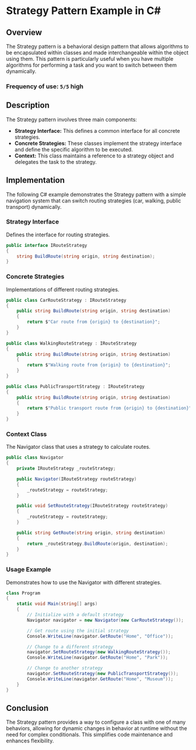 # Strategy Pattern Example in C#

## Overview

The Strategy pattern is a behavioral design pattern that allows algorithms to be encapsulated within classes and made interchangeable within the object using them. This pattern is particularly useful when you have multiple algorithms for performing a task and you want to switch between them dynamically.

### Frequency of use: `5/5` high
## Description

The Strategy pattern involves three main components:
- **Strategy Interface:** This defines a common interface for all concrete strategies.
- **Concrete Strategies:** These classes implement the strategy interface and define the specific algorithm to be executed.
- **Context:** This class maintains a reference to a strategy object and delegates the task to the strategy.

## Implementation

The following C# example demonstrates the Strategy pattern with a simple navigation system that can switch routing strategies (car, walking, public transport) dynamically.

### Strategy Interface

Defines the interface for routing strategies.

```csharp
public interface IRouteStrategy
{
    string BuildRoute(string origin, string destination);
}
```

### Concrete Strategies

Implementations of different routing strategies.

```csharp
public class CarRouteStrategy : IRouteStrategy
{
    public string BuildRoute(string origin, string destination)
    {
        return $"Car route from {origin} to {destination}";
    }
}

public class WalkingRouteStrategy : IRouteStrategy
{
    public string BuildRoute(string origin, string destination)
    {
        return $"Walking route from {origin} to {destination}";
    }
}

public class PublicTransportStrategy : IRouteStrategy
{
    public string BuildRoute(string origin, string destination)
    {
        return $"Public transport route from {origin} to {destination}";
    }
}
```

### Context Class

The Navigator class that uses a strategy to calculate routes.

```csharp
public class Navigator
{
    private IRouteStrategy _routeStrategy;

    public Navigator(IRouteStrategy routeStrategy)
    {
        _routeStrategy = routeStrategy;
    }

    public void SetRouteStrategy(IRouteStrategy routeStrategy)
    {
        _routeStrategy = routeStrategy;
    }

    public string GetRoute(string origin, string destination)
    {
        return _routeStrategy.BuildRoute(origin, destination);
    }
}
```

### Usage Example

Demonstrates how to use the Navigator with different strategies.

```csharp
class Program
{
    static void Main(string[] args)
    {
        // Initialize with a default strategy
        Navigator navigator = new Navigator(new CarRouteStrategy());

        // Get route using the initial strategy
        Console.WriteLine(navigator.GetRoute("Home", "Office"));

        // Change to a different strategy
        navigator.SetRouteStrategy(new WalkingRouteStrategy());
        Console.WriteLine(navigator.GetRoute("Home", "Park"));

        // Change to another strategy
        navigator.SetRouteStrategy(new PublicTransportStrategy());
        Console.WriteLine(navigator.GetRoute("Home", "Museum"));
    }
}
```

## Conclusion

The Strategy pattern provides a way to configure a class with one of many behaviors, allowing for dynamic changes in behavior at runtime without the need for complex conditionals. This simplifies code maintenance and enhances flexibility.